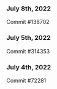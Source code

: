 ### July 8th, 2022

Commit #138702

### July 5th, 2022

Commit #314353


### July 4th, 2022

Commit #72281
